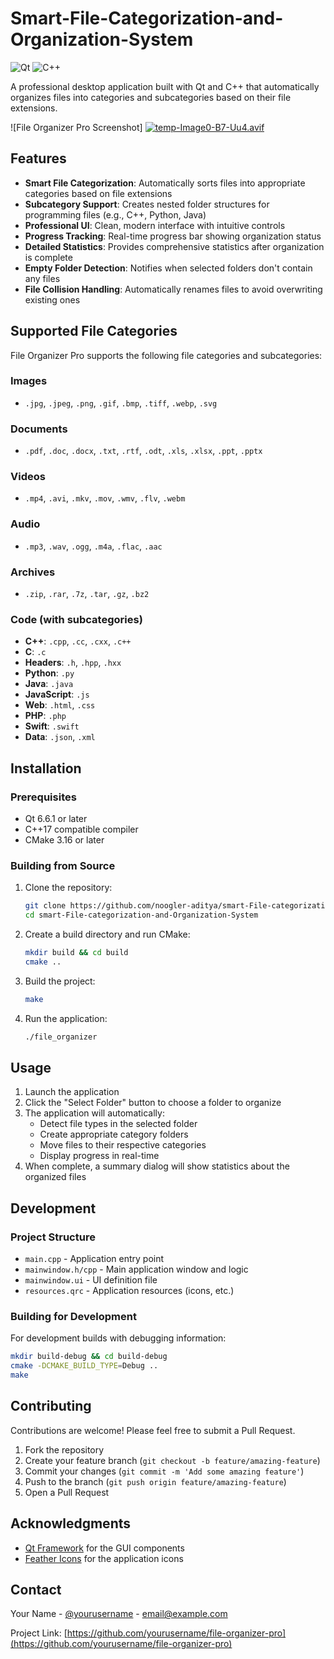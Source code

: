 # Smart-File-Categorization-and-Organization-System
![Qt](https://img.shields.io/badge/Qt-6.6.1-green)
![C++](https://img.shields.io/badge/C%2B%2B-17-orange)

A professional desktop application built with Qt and C++ that automatically organizes files into categories and subcategories based on their file extensions.

![File Organizer Pro Screenshot] [![temp-Image0-B7-Uu4.avif](https://i.postimg.cc/Lsf54F8T/temp-Image0-B7-Uu4.avif)](https://postimg.cc/xkfng7HJ)

## Features

- **Smart File Categorization**: Automatically sorts files into appropriate categories based on file extensions
- **Subcategory Support**: Creates nested folder structures for programming files (e.g., C++, Python, Java)
- **Professional UI**: Clean, modern interface with intuitive controls
- **Progress Tracking**: Real-time progress bar showing organization status
- **Detailed Statistics**: Provides comprehensive statistics after organization is complete
- **Empty Folder Detection**: Notifies when selected folders don't contain any files
- **File Collision Handling**: Automatically renames files to avoid overwriting existing ones

## Supported File Categories

File Organizer Pro supports the following file categories and subcategories:

### Images
- `.jpg`, `.jpeg`, `.png`, `.gif`, `.bmp`, `.tiff`, `.webp`, `.svg`

### Documents
- `.pdf`, `.doc`, `.docx`, `.txt`, `.rtf`, `.odt`, `.xls`, `.xlsx`, `.ppt`, `.pptx`

### Videos
- `.mp4`, `.avi`, `.mkv`, `.mov`, `.wmv`, `.flv`, `.webm`

### Audio
- `.mp3`, `.wav`, `.ogg`, `.m4a`, `.flac`, `.aac`

### Archives
- `.zip`, `.rar`, `.7z`, `.tar`, `.gz`, `.bz2`

### Code (with subcategories)
- **C++**: `.cpp`, `.cc`, `.cxx`, `.c++`
- **C**: `.c`
- **Headers**: `.h`, `.hpp`, `.hxx`
- **Python**: `.py`
- **Java**: `.java`
- **JavaScript**: `.js`
- **Web**: `.html`, `.css`
- **PHP**: `.php`
- **Swift**: `.swift`
- **Data**: `.json`, `.xml`

## Installation

### Prerequisites
- Qt 6.6.1 or later
- C++17 compatible compiler
- CMake 3.16 or later

### Building from Source

1. Clone the repository:
   ```bash
   git clone https://github.com/noogler-aditya/smart-File-categorization-and-Organization-System.git
   cd smart-File-categorization-and-Organization-System
   ```

2. Create a build directory and run CMake:
   ```bash
   mkdir build && cd build
   cmake ..
   ```

3. Build the project:
   ```bash
   make
   ```

4. Run the application:
   ```bash
   ./file_organizer
   ```


## Usage

1. Launch the application
2. Click the "Select Folder" button to choose a folder to organize
3. The application will automatically:
   - Detect file types in the selected folder
   - Create appropriate category folders
   - Move files to their respective categories
   - Display progress in real-time
4. When complete, a summary dialog will show statistics about the organized files

## Development

### Project Structure

- `main.cpp` - Application entry point
- `mainwindow.h/cpp` - Main application window and logic
- `mainwindow.ui` - UI definition file
- `resources.qrc` - Application resources (icons, etc.)

### Building for Development

For development builds with debugging information:

```bash
mkdir build-debug && cd build-debug
cmake -DCMAKE_BUILD_TYPE=Debug ..
make
```

## Contributing

Contributions are welcome! Please feel free to submit a Pull Request.

1. Fork the repository
2. Create your feature branch (`git checkout -b feature/amazing-feature`)
3. Commit your changes (`git commit -m 'Add some amazing feature'`)
4. Push to the branch (`git push origin feature/amazing-feature`)
5. Open a Pull Request

## Acknowledgments

- [Qt Framework](https://www.qt.io/) for the GUI components
- [Feather Icons](https://feathericons.com/) for the application icons

## Contact

Your Name - [@yourusername](https://twitter.com/yourusername) - email@example.com

Project Link: [https://github.com/yourusername/file-organizer-pro](https://github.com/yourusername/file-organizer-pro) 
